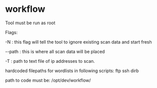 # workflow
Tool must be run as root

Flags:

-N  : this flag will tell the tool to ignore existing scan data and start fresh

--path <directory path> : this is where all scan data will be placed

-T <file path> : path to text file of ip addresses to scan. 

hardcoded filepaths for wordlists in following scripts:
ftp
ssh
dirb

path to code must be:
/opt/dev/workflow/

